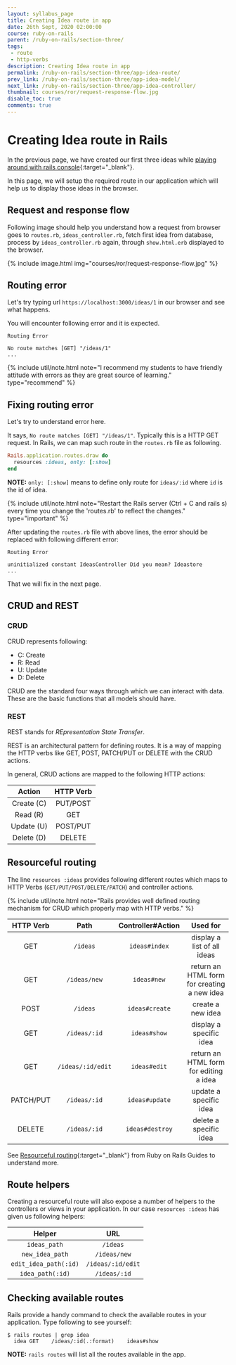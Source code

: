 ```yaml
---
layout: syllabus_page
title: Creating Idea route in app
date: 26th Sept, 2020 02:00:00
course: ruby-on-rails
parent: /ruby-on-rails/section-three/
tags:
 - route
 - http-verbs
description: Creating Idea route in app
permalink: /ruby-on-rails/section-three/app-idea-route/
prev_link: /ruby-on-rails/section-three/app-idea-model/
next_link: /ruby-on-rails/section-three/app-idea-controller/
thumbnail: courses/ror/request-response-flow.jpg
disable_toc: true
comments: true
---
```


# Creating Idea route in Rails

In the previous page, we have created our first three ideas while [playing around with rails console](http://localhost:4000/ruby-on-rails/section-three/app-model/#play-around-with-rails-command){:target="_blank"}.

In this page, we will setup the required route in our application which will help us to display those ideas in the browser.

## Request and response flow

Following image should help you understand how a request from browser goes to `routes.rb`, `ideas_controller.rb`, fetch first idea from database, process by `ideas_controller.rb` again, through `show.html.erb` displayed to the browser.

{% include image.html img="courses/ror/request-response-flow.jpg" %}

## Routing error

Let's try typing url `https://localhost:3000/ideas/1` in our browser and see what happens.

You will encounter following error and it is expected.

```shell
Routing Error

No route matches [GET] "/ideas/1"
...
```

{% include util/note.html
    note="I recommend my students to have friendly attitude with errors as they are great source of learning." type="recommend"
%}

## Fixing routing error

Let's try to understand error here.

It says, `No route matches [GET] "/ideas/1"`. Typically this is a HTTP GET request. In Rails, we can map such route in the `routes.rb` file as following.

```ruby
Rails.application.routes.draw do
  resources :ideas, only: [:show]
end
```

__NOTE:__ `only: [:show]` means to define only route for `ideas/:id` where `id` is the id of idea.

{% include util/note.html
    note="Restart the Rails server (Ctrl + C and rails s) every time you change the 'routes.rb' to reflect the changes." type="important"
%}

After updating the `routes.rb` file with above lines, the error should be replaced with following different error:

```shell
Routing Error

uninitialized constant IdeasController Did you mean? Ideastore
...
```

That we will fix in the next page.

## CRUD and REST

### CRUD

CRUD represents following:

- C: Create
- R: Read
- U: Update
- D: Delete

CRUD are the standard four ways through which we can interact with data. These are the basic functions that all models should have.

### REST

REST stands for _REpresentation State Transfer_.

REST is an architectural pattern for defining routes. It is a way of mapping the HTTP verbs like GET, POST, PATCH/PUT or DELETE with the CRUD actions.

In general, CRUD actions are mapped to the following HTTP actions:

| Action | HTTP Verb |
| :-: | :-: |
| Create (C) | PUT/POST |
| Read (R) | GET |
| Update (U) | POST/PUT |
| Delete (D) | DELETE |

## Resourceful routing

The line `resources :ideas` provides following different routes which maps to HTTP Verbs (`GET/PUT/POST/DELETE/PATCH`) and controller actions.

{% include util/note.html
    note="Rails provides well defined routing mechanism for CRUD which properly map with HTTP verbs."
%}

| HTTP Verb |	Path	| Controller#Action	| Used for |
| :-: | :-: | :-: | :-: |
| GET |	`/ideas`	| `ideas#index` | display a list of all ideas |
| GET	| `/ideas/new`	| `ideas#new`	| return an HTML form for creating a new idea |
| POST	| `/ideas`	| `ideas#create`	| create a new idea |
| GET	| `/ideas/:id`	| `ideas#show`	| display a specific idea |
| GET	| `/ideas/:id/edit` | `ideas#edit` | return an HTML form for editing a idea |
| PATCH/PUT | `/ideas/:id` | `ideas#update`	| update a specific idea |
| DELETE | `/ideas/:id` | `ideas#destroy` | delete a specific idea |

See [Resourceful routing](https://guides.rubyonrails.org/routing.html#crud-verbs-and-actions){:target="_blank"} from Ruby on Rails Guides to understand more.

## Route helpers

Creating a resourceful route will also expose a number of helpers to the controllers or views in your application.
In our case `resources :ideas` has given us following helpers:

| Helper | URL |
| :-: | :-: |
| `ideas_path` | `/ideas` |
| `new_idea_path` | `/ideas/new` |
| `edit_idea_path(:id)` | `/ideas/:id/edit` |
| `idea_path(:id)` | `/ideas/:id` |

## Checking available routes

Rails provide a handy command to check the available routes in your application. Type following to see yourself:

```shell
$ rails routes | grep idea
  idea GET    /ideas/:id(.:format)    ideas#show
```

__NOTE:__ `rails routes` will list all the routes available in the app.
